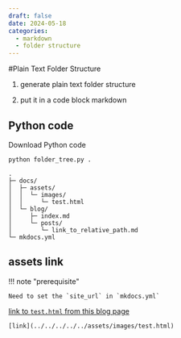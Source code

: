 ```yaml
---
draft: false
date: 2024-05-18
categories:
  - markdown
  - folder structure
---
```


#Plain Text Folder Structure

1. generate plain text folder structure

2. put it in a code block markdown

<!-- more -->

## Python code

Download Python code

```
python folder_tree.py .
```

```
.
├─ docs/
│  ├─ assets/
│  │  └─ images/
│  │     └─ test.html
│  └─ blog/
│     ├─ index.md
│     └─ posts/
│        └─ link_to_relative_path.md
└─ mkdocs.yml

```


## assets link

!!! note "prerequisite"

    Need to set the `site_url` in `mkdocs.yml`

[link to `test.html` from this blog page](../../../../../assets/images/test.html)

`[link](../../../../../assets/images/test.html)`



